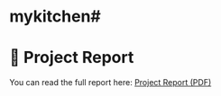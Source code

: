 # mykitchen#
# 📄 Project Report
You can read the full report here: [Project Report (PDF)](docs/presentation.pdf)
